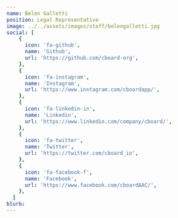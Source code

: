```yaml
---
name: Belen Galletti
position: Legal Representative
image: ../../assets/images/staff/belengalletti.jpg
social: [
    {
      icon: 'fa-github',
      name: 'Github',
      url: 'https://github.com/cboard-org',
    },
    {
      icon: 'fa-instagram',
      name: 'Instagram',
      url: 'https://www.instagram.com/cboardapp/',
    },
    {
      icon: 'fa-linkedin-in',
      name: 'Linkedin',
      url: 'https://www.linkedin.com/company/cboard/',
    },
    {
      icon: 'fa-twitter',
      name: 'Twitter',
      url: 'https://twitter.com/cboard_io',
    },
    {
      icon: 'fa-facebook-f',
      name: 'Facebook',
      url: 'https://www.facebook.com/cboardAAC/',
    },
  ]
blurb: 
---
```

